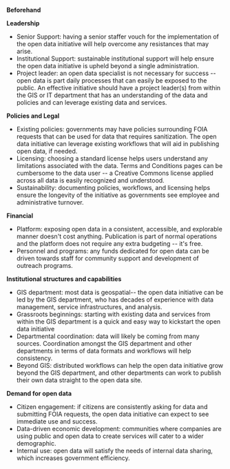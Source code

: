 **Beforehand**

**Leadership**
* Senior Support: having a senior staffer vouch for the implementation of the open data initiative will help overcome any resistances that may arise.
* Institutional Support: sustainable institutional support will help ensure the open data initiative is upheld beyond a single administration.
* Project leader: an open data specialist is not necessary for success -- open data is part daily processes that can easily be exposed to the public. An effective initiative should have a project leader(s) from within the GIS or IT department that has an understanding of the data and policies and can leverage existing data and services.

**Policies and Legal**   
* Existing policies: governments may have policies surrounding FOIA requests that can be used for data that requires sanitization. The open data initiative can leverage existing workflows that will aid in publishing open data, if needed.
* Licensing: choosing a standard license helps users understand any limitations associated with the data. Terms and Conditions pages can be cumbersome to the data user -- a Creative Commons license applied across all data is easily recognized and understood.
* Sustainability: documenting policies, workflows, and licensing helps ensure the longevity of the initiative as governments see employee and administrative turnover.

**Financial** 
* Platform: exposing open data in a consistent, accessible, and explorable manner doesn't cost anything. Publication is part of normal operations and the platform does not require any extra budgeting -- it's free.
* Personnel and programs: any funds dedicated for open data can be driven towards staff for community support and development of outreach programs.

**Institutional structures and capabilities**
* GIS department: most data is geospatial-- the open data initiative can be led by the GIS department, who has decades of experience with data management, service infrastructures, and analysis.
* Grassroots beginnings: starting with existing data and services from within the GIS department is a quick and easy way to kickstart the open data initiative
* Departmental coordination: data will likely be coming from many sources. Coordination amongst the GIS department and other departments in terms of data formats and workflows will help consistency.
* Beyond GIS: distributed workflows can help the open data initiative grow beyond the GIS department, and other departments can work to publish their own data straight to the open data site.

**Demand for open data**
* Citizen engagement: if citizens are consistently asking for data and submitting FOIA requests, the open data initiative can expect to see immediate use and success.
* Data-driven economic development: communities where companies are using public and open data to create services will cater to a wider demographic.
* Internal use: open data will satisfy the needs of internal data sharing, which increases government efficiency.
